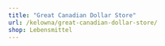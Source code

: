 ```yaml
---
title: "Great Canadian Dollar Store"
url: /kelowna/great-canadian-dollar-store/
shop: Lebensmittel
---
```


